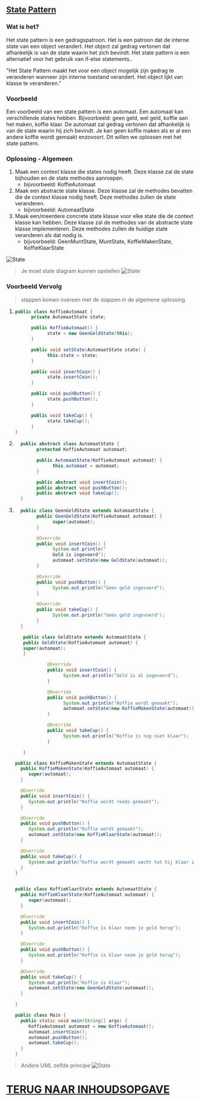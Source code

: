 ## [State Pattern](https://www.youtube.com/watch?v=N12L5D78MAA&list=PLrhzvIcii6GNjpARdnO4ueTUAVR9eMBpc&index=17)

### Wat is het?

Het state pattern is een gedragspatroon. Het is een patroon dat de interne state van een object verandert. Het object zal gedrag vertonen dat afhankelijk is van de state waarin het zich bevindt. Het state pattern is een alternatief voor het gebruik van if-else statements..

"Het State Pattern maakt het voor een object mogelijk zijn gedrag te veranderen wanneer zijn interne toestand verandert. Het object lijkt van klasse te veranderen."

### Voorbeeld

Een voorbeeld van een state pattern is een automaat. Een automaat kan verschillende states hebben. Bijvoorbeeld: geen geld, wel geld, koffie aan het maken, koffie klaar. De automaat zal gedrag vertonen dat afhankelijk is van de state waarin hij zich bevindt. Je kan geen koffie maken als er al een andere koffie wordt gemaakt enzovoort. Dit willen we oplossen met het state pattern.

### Oplossing - Algemeen

1.  Maak een context klasse die states nodig heeft. Deze klasse zal de state bijhouden en de state methodes aanroepen.
    - bijvoorbeeld: KoffieAutomaat
2.  Maak een abstracte state klasse. Deze klasse zal de methodes bevatten die de context klasse nodig heeft. Deze methodes zullen de state veranderen.
    - bijvoorbeeld: AutomaatState
3.  Maak een/meerdere concrete state klasse voor elke state die de context klasse kan hebben. Deze klasse zal de methodes van de abstracte state klasse implementeren. Deze methodes zullen de huidige state veranderen als dat nodig is.
    - bijvoorbeeld: GeenMuntState, MuntState, KoffieMakenState, KoffieKlaarState

![State](State.png)

> Je moet state diagram kunnen opstellen
> ![State](Screenshot%202023-01-02%20095713.png)

### Voorbeeld Vervolg

> stappen komen overeen met de stappen in de algemene oplossing

1.  ```java
    public class KoffieAutomaat {
          private AutomaatState state;

          public KoffieAutomaat() {
                state = new GeenGeldState(this);
          }

          public void setState(AutomaatState state) {
                this.state = state;
          }

          public void insertCoin() {
                state.insertCoin();
          }

          public void pushButton() {
                state.pushButton();
          }

          public void takeCup() {
                state.takeCup();
          }
    }
    ```

2.  ```java
      public abstract class AutomaatState {
            protected KoffieAutomaat automaat;

            public AutomaatState(KoffieAutomaat automaat) {
                  this.automaat = automaat;
            }

            public abstract void insertCoin();
            public abstract void pushButton();
            public abstract void takeCup();
      }
    ```

3.  ```java
      public class GeenGeldState extends AutomaatState {
            public GeenGeldState(KoffieAutomaat automaat) {
                  super(automaat);
            }

            @Override
            public void insertCoin() {
                  System.out.println("
                  Geld is ingevoerd");
                  automaat.setState(new GeldState(automaat));
            }

            @Override
            public void pushButton() {
                  System.out.println("Geen geld ingevoerd");
            }

            @Override
            public void takeCup() {
                  System.out.println("Geen geld ingevoerd");
            }
      }
    ```

    ```java
       public class GeldState extends AutomaatState {
       public GeldState(KoffieAutomaat automaat) {
       super(automaat);
       }

                @Override
                public void insertCoin() {
                      System.out.println("Geld is al ingevoerd");
                }

                @Override
                public void pushButton() {
                      System.out.println("Koffie wordt gemaakt");
                      automaat.setState(new KoffieMakenState(automaat));
                }

                @Override
                public void takeCup() {
                      System.out.println("Koffie is nog niet klaar");
                }

       }

    ```

    ```java
    public class KoffieMakenState extends AutomaatState {
      public KoffieMakenState(KoffieAutomaat automaat) {
         super(automaat);
      }

      @Override
      public void insertCoin() {
         System.out.println("Koffie wordt reeds gemaakt");
      }

      @Override
      public void pushButton() {
         System.out.println("Koffie wordt gemaakt");
         automaat.setState(new KoffieKlaarState(automaat));
      }

      @Override
      public void takeCup() {
         System.out.println("Koffie wordt gemaakt wacht tot hij klaar is");
      }
    }
    ```

    ```java

    public class KoffieKlaarState extends AutomaatState {
      public KoffieKlaarState(KoffieAutomaat automaat) {
         super(automaat);
      }

      @Override
      public void insertCoin() {
         System.out.println("Koffie is klaar neem je geld terug");
      }

      @Override
      public void pushButton() {
         System.out.println("Koffie is klaar neem je geld terug");
      }

      @Override
      public void takeCup() {
         System.out.println("Koffie is klaar");
         automaat.setState(new GeenGeldState(automaat));
      }

    }

    ```

    ```java
    public class Main {
      public static void main(String[] args) {
         KoffieAutomaat automaat = new KoffieAutomaat();
         automaat.insertCoin();
         automaat.pushButton();
         automaat.takeCup();
      }
    }
    ```

> Andere UML zelfde principe
> ![State](State2.png)

# [TERUG NAAR INHOUDSOPGAVE](../README.md)

